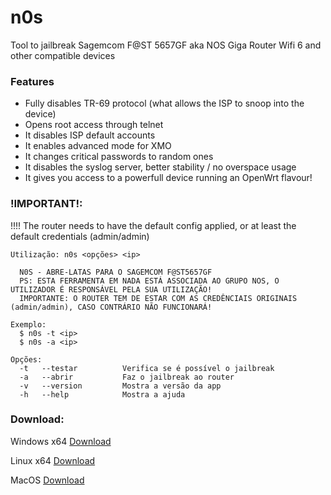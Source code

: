 # n0s
Tool to jailbreak Sagemcom F@ST 5657GF aka NOS Giga Router Wifi 6 and other compatible devices

### Features
- Fully disables TR-69 protocol (what allows the ISP to snoop into the device)
- Opens root access through telnet
- It disables ISP default accounts
- It enables advanced mode for XMO
- It changes critical passwords to random ones
- It disables the syslog server, better stability / no overspace usage
- It gives you access to a powerfull device running an OpenWrt flavour!

### !IMPORTANT!:
!!!! The router needs to have the default config applied, or at least the default credentials (admin/admin)
```
Utilização: n0s <opções> <ip>

  N0S - ABRE-LATAS PARA O SAGEMCOM F@ST5657GF
  PS: ESTA FERRAMENTA EM NADA ESTÁ ASSOCIADA AO GRUPO NOS, O UTILIZADOR É RESPONSÁVEL PELA SUA UTILIZAÇÃO!
  IMPORTANTE: O ROUTER TEM DE ESTAR COM AS CREDÊNCIAIS ORIGINAIS (admin/admin), CASO CONTRÁRIO NÃO FUNCIONARÁ!

Exemplo:
  $ n0s -t <ip>
  $ n0s -a <ip>

Opções:
  -t   --testar          Verifica se é possível o jailbreak
  -a   --abrir           Faz o jailbreak ao router
  -v   --version         Mostra a versão da app
  -h   --help            Mostra a ajuda 
 ```

### Download:

Windows x64 [Download](https://github.com/n0sp0is/n0s/releases/download/master/n0s_win64.exe)

Linux x64 [Download](https://github.com/n0sp0is/n0s/releases/download/master/n0s_linux_x64)

MacOS [Download](https://github.com/n0sp0is/n0s/releases/download/master/n0s_mac)
